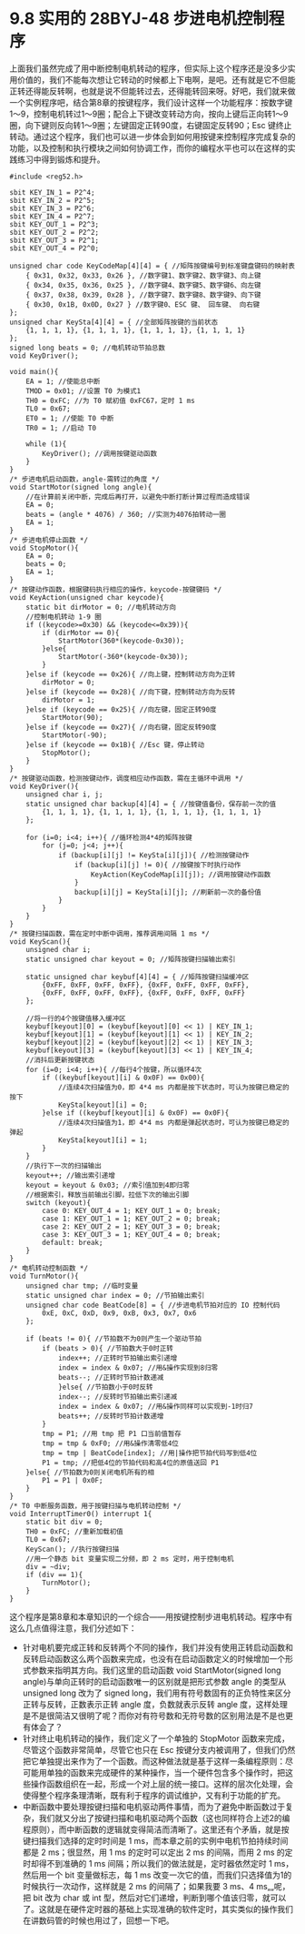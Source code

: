# 9.8 实用的 28BYJ-48 步进电机控制程序

上面我们虽然完成了用中断控制电机转动的程序，但实际上这个程序还是没多少实用价值的，我们不能每次想让它转动的时候都上下电啊，是吧。还有就是它不但能正转还得能反转啊，也就是说不但能转过去，还得能转回来呀。好吧，我们就来做一个实例程序吧，结合第8章的按键程序，我们设计这样一个功能程序：按数字键1～9，控制电机转过1～9圈；配合上下键改变转动方向，按向上键后正向转1～9圈，向下键则反向转1～9圈；左键固定正转90度，右键固定反转90；Esc 键终止转动。通过这个程序，我们也可以进一步体会到如何用按键来控制程序完成复杂的功能，以及控制和执行模块之间如何协调工作，而你的编程水平也可以在这样的实践练习中得到锻炼和提升。 

```
#include <reg52.h>

sbit KEY_IN_1 = P2^4;
sbit KEY_IN_2 = P2^5;
sbit KEY_IN_3 = P2^6;
sbit KEY_IN_4 = P2^7;
sbit KEY_OUT_1 = P2^3;
sbit KEY_OUT_2 = P2^2;
sbit KEY_OUT_3 = P2^1;
sbit KEY_OUT_4 = P2^0;

unsigned char code KeyCodeMap[4][4] = { //矩阵按键编号到标准键盘键码的映射表
    { 0x31, 0x32, 0x33, 0x26 }, //数字键1、数字键2、数字键3、向上键
    { 0x34, 0x35, 0x36, 0x25 }, //数字键4、数字键5、数字键6、向左键
    { 0x37, 0x38, 0x39, 0x28 }, //数字键7、数字键8、数字键9、向下键
    { 0x30, 0x1B, 0x0D, 0x27 } //数字键0、ESC 键、 回车键、 向右键
};
unsigned char KeySta[4][4] = { //全部矩阵按键的当前状态
    {1, 1, 1, 1}, {1, 1, 1, 1}, {1, 1, 1, 1}, {1, 1, 1, 1}
};
signed long beats = 0; //电机转动节拍总数
void KeyDriver();

void main(){
    EA = 1; //使能总中断
    TMOD = 0x01; //设置 T0 为模式1
    TH0 = 0xFC; //为 T0 赋初值 0xFC67，定时 1 ms
    TL0 = 0x67;
    ET0 = 1; //使能 T0 中断
    TR0 = 1; //启动 T0
   
    while (1){
        KeyDriver(); //调用按键驱动函数
    }
}
/* 步进电机启动函数，angle-需转过的角度 */
void StartMotor(signed long angle){
    //在计算前关闭中断，完成后再打开，以避免中断打断计算过程而造成错误
    EA = 0;
    beats = (angle * 4076) / 360; //实测为4076拍转动一圈
    EA = 1;
}
/* 步进电机停止函数 */
void StopMotor(){
    EA = 0;
    beats = 0;
    EA = 1;
}
/* 按键动作函数，根据键码执行相应的操作，keycode-按键键码 */
void KeyAction(unsigned char keycode){
    static bit dirMotor = 0; //电机转动方向
    //控制电机转动 1-9 圈
    if ((keycode>=0x30) && (keycode<=0x39)){
        if (dirMotor == 0){
            StartMotor(360*(keycode-0x30));
        }else{
            StartMotor(-360*(keycode-0x30));
        }
    }else if (keycode == 0x26){ //向上键，控制转动方向为正转
        dirMotor = 0;
    }else if (keycode == 0x28){ //向下键，控制转动方向为反转
        dirMotor = 1;
    }else if (keycode == 0x25){ //向左键，固定正转90度
        StartMotor(90);
    }else if (keycode == 0x27){ //向右键，固定反转90度
        StartMotor(-90);
    }else if (keycode == 0x1B){ //Esc 键，停止转动
        StopMotor();
    }
}
/* 按键驱动函数，检测按键动作，调度相应动作函数，需在主循环中调用 */
void KeyDriver(){
    unsigned char i, j;
    static unsigned char backup[4][4] = { //按键值备份，保存前一次的值
        {1, 1, 1, 1}, {1, 1, 1, 1}, {1, 1, 1, 1}, {1, 1, 1, 1}
    };
   
    for (i=0; i<4; i++){ //循环检测4*4的矩阵按键
        for (j=0; j<4; j++){
            if (backup[i][j] != KeySta[i][j]){ //检测按键动作
                if (backup[i][j] != 0){ //按键按下时执行动作
                    KeyAction(KeyCodeMap[i][j]); //调用按键动作函数
                }
                backup[i][j] = KeySta[i][j]; //刷新前一次的备份值
            }
        }
    }
}
/* 按键扫描函数，需在定时中断中调用，推荐调用间隔 1 ms */
void KeyScan(){
    unsigned char i;
    static unsigned char keyout = 0; //矩阵按键扫描输出索引
   
    static unsigned char keybuf[4][4] = { //矩阵按键扫描缓冲区
        {0xFF, 0xFF, 0xFF, 0xFF}, {0xFF, 0xFF, 0xFF, 0xFF},
        {0xFF, 0xFF, 0xFF, 0xFF}, {0xFF, 0xFF, 0xFF, 0xFF}
    };
   
    //将一行的4个按键值移入缓冲区
    keybuf[keyout][0] = (keybuf[keyout][0] << 1) | KEY_IN_1;
    keybuf[keyout][1] = (keybuf[keyout][1] << 1) | KEY_IN_2;
    keybuf[keyout][2] = (keybuf[keyout][2] << 1) | KEY_IN_3;
    keybuf[keyout][3] = (keybuf[keyout][3] << 1) | KEY_IN_4;
    //消抖后更新按键状态
    for (i=0; i<4; i++){ //每行4个按键，所以循环4次
        if ((keybuf[keyout][i] & 0x0F) == 0x00){
            //连续4次扫描值为0，即 4*4 ms 内都是按下状态时，可认为按键已稳定的按下
            KeySta[keyout][i] = 0;
        }else if ((keybuf[keyout][i] & 0x0F) == 0x0F){
            //连续4次扫描值为1，即 4*4 ms 内都是弹起状态时，可认为按键已稳定的弹起
            KeySta[keyout][i] = 1;
        }
    }
    //执行下一次的扫描输出
    keyout++; //输出索引递增
    keyout = keyout & 0x03; //索引值加到4即归零
    //根据索引，释放当前输出引脚，拉低下次的输出引脚
    switch (keyout){
        case 0: KEY_OUT_4 = 1; KEY_OUT_1 = 0; break;
        case 1: KEY_OUT_1 = 1; KEY_OUT_2 = 0; break;
        case 2: KEY_OUT_2 = 1; KEY_OUT_3 = 0; break;
        case 3: KEY_OUT_3 = 1; KEY_OUT_4 = 0; break;
        default: break;
    }
}
/* 电机转动控制函数 */
void TurnMotor(){
    unsigned char tmp; //临时变量
    static unsigned char index = 0; //节拍输出索引
    unsigned char code BeatCode[8] = { //步进电机节拍对应的 IO 控制代码
        0xE, 0xC, 0xD, 0x9, 0xB, 0x3, 0x7, 0x6
    };
   
    if (beats != 0){ //节拍数不为0则产生一个驱动节拍
        if (beats > 0){ //节拍数大于0时正转
            index++; //正转时节拍输出索引递增
            index = index & 0x07; //用&操作实现到8归零
            beats--; //正转时节拍计数递减
            }else{ //节拍数小于0时反转
            index--; //反转时节拍输出索引递减
            index = index & 0x07; //用&操作同样可以实现到-1时归7
            beats++; //反转时节拍计数递增
        }
        tmp = P1; //用 tmp 把 P1 口当前值暂存
        tmp = tmp & 0xF0; //用&操作清零低4位
        tmp = tmp | BeatCode[index]; //用|操作把节拍代码写到低4位
        P1 = tmp; //把低4位的节拍代码和高4位的原值送回 P1
    }else{ //节拍数为0则关闭电机所有的相
        P1 = P1 | 0x0F;
    }
}
/* T0 中断服务函数，用于按键扫描与电机转动控制 */
void InterruptTimer0() interrupt 1{
    static bit div = 0;
    TH0 = 0xFC; //重新加载初值
    TL0 = 0x67;
    KeyScan(); //执行按键扫描
    //用一个静态 bit 变量实现二分频，即 2 ms 定时，用于控制电机
    div = ~div;
    if (div == 1){
        TurnMotor();
    }
}
```

这个程序是第8章和本章知识的一个综合——用按键控制步进电机转动。程序中有这么几点值得注意，我们分述如下： 
- 针对电机要完成正转和反转两个不同的操作，我们并没有使用正转启动函数和反转启动函数这么两个函数来完成，也没有在启动函数定义的时候增加一个形式参数来指明其方向。我们这里的启动函数 void StartMotor(signed long angle)与单向正转时的启动函数唯一的区别就是把形式参数 angle 的类型从 unsigned long 改为了 signed long，我们用有符号数固有的正负特性来区分正转与反转，正数表示正转 angle 度，负数就表示反转 angle 度，这样处理是不是很简洁又很明了呢？而你对有符号数和无符号数的区别用法是不是也更有体会了？
- 针对终止电机转动的操作，我们定义了一个单独的 StopMotor 函数来完成，尽管这个函数非常简单，尽管它也只在 Esc 按键分支内被调用了，但我们仍然把它单独提出来作为了一个函数。而这种做法就是基于这样一条编程原则：尽可能用单独的函数来完成硬件的某种操作，当一个硬件包含多个操作时，把这些操作函数组织在一起，形成一个对上层的统一接口。这样的层次化处理，会使得整个程序条理清晰，既有利于程序的调试维护，又有利于功能的扩充。
- 中断函数中要处理按键扫描和电机驱动两件事情，而为了避免中断函数过于复杂，我们就又分出了按键扫描和电机驱动两个函数（这也同样符合上述2的编程原则），而中断函数的逻辑就变得简洁而清晰了。这里还有个矛盾，就是按键扫描我们选择的定时时间是 1 ms，而本章之前的实例中电机节拍持续时间都是 2 ms；很显然，用 1 ms 的定时可以定出 2 ms 的间隔，而用 2 ms 的定时却得不到准确的 1 ms 间隔；所以我们的做法就是，定时器依然定时 1 ms，然后用一个 bit 变量做标志，每 1 ms 改变一次它的值，而我们只选择值为1的时候执行一次动作，这样就是 2 ms 的间隔了；如果我要 3 ms、4 ms„„呢，把 bit 改为 char 或 int 型，然后对它们递增，判断到哪个值该归零，就可以了。这就是在硬件定时器的基础上实现准确的软件定时，其实类似的操作我们在讲数码管的时候也用过了，回想一下吧。